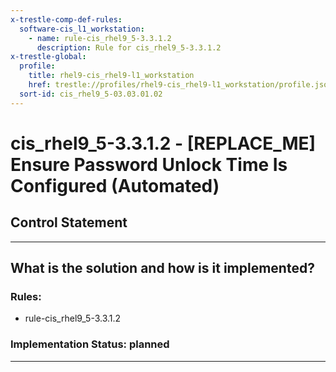 ```yaml
---
x-trestle-comp-def-rules:
  software-cis_l1_workstation:
    - name: rule-cis_rhel9_5-3.3.1.2
      description: Rule for cis_rhel9_5-3.3.1.2
x-trestle-global:
  profile:
    title: rhel9-cis_rhel9-l1_workstation
    href: trestle://profiles/rhel9-cis_rhel9-l1_workstation/profile.json
  sort-id: cis_rhel9_5-03.03.01.02
---
```


# cis_rhel9_5-3.3.1.2 - \[REPLACE_ME\] Ensure Password Unlock Time Is Configured (Automated)

## Control Statement

______________________________________________________________________

## What is the solution and how is it implemented?

<!-- For implementation status enter one of: implemented, partial, planned, alternative, not-applicable -->

<!-- Note that the list of rules under ### Rules: is read-only and changes will not be captured after assembly to JSON -->

<!-- Add control implementation description here for control: cis_rhel9_5-3.3.1.2 -->

### Rules:

  - rule-cis_rhel9_5-3.3.1.2

### Implementation Status: planned

______________________________________________________________________
